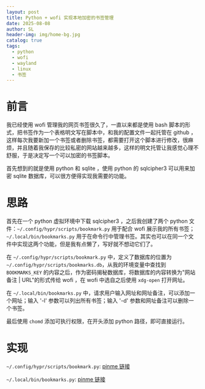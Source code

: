 ```yaml
---
layout: post
title: Python + wofi 实现本地加密的书签管理
date: 2025-08-08
author: SL
header-img: img/home-bg.jpg
catalog: true
tags:
  - python
  - wofi
  - wayland
  - linux
  - 书签
---
```


# 前言

我已经使用 wofi 管理我的网页书签很久了，一直以来都是使用 bash 脚本的形式，把书签作为一个表格明文写在脚本中，和我的配置文件一起托管在 github ，这样每次我要新加一个书签或者删除书签，都需要打开这个脚本进行修改，很麻烦，并且随着我保存的比较私密的网站越来越多，这样的明文托管让我感觉心理不舒服，于是决定写一个可以加密的书签脚本。

首先想到的就是使用 python 和 sqlite ，使用 python 的 sqlcipher3 可以用来加密 sqlite 数据库，可以很方便得实现我需要的功能。

# 思路

首先在一个 python 虚拟环境中下载 sqlcipher3 ，之后我创建了两个 python 文件：`~/.config/hypr/scripts/bookmark.py` 用于配合 wofi 展示我的所有书签；`~/.local/bin/bookmarks.py` 用于在命令行中管理书签。其实也可以在同一个文件中实现这两个功能，但是我有点懒了，写好就不想动它们了。

在 `~/.config/hypr/scripts/bookmark.py` 中，定义了数据库的位置为 `~/.config/hypr/scripts/bookmarks.db`，从我的环境变量中查找到 `BOOKMARKS_KEY` 的内容之后，作为密码揭秘数据库，将数据库的内容转换为"网站备注 | URL"的形式传给 wofi ，在 wofi 中选自之后使用 `xdg-open` 打开网址。

在 `~/.local/bin/bookmarks.py` 中，请求用户输入网址和网址备注，可以添加一个网址；输入 '-l' 参数可以列出所有书签；输入 '-d' 参数和网址备注可以删除一个书签。

最后使用 `chomd` 添加可执行权限，在开头添加 python 路径，即可直接运行。

# 实现

`~/.config/hypr/scripts/bookmark.py`: [pinme 链接](https://tvaby6xy.pinit.eth.limo)

`~/.local/bin/bookmarks.py`: [pinme 链接](https://puac7jwi.pinit.eth.limo)
